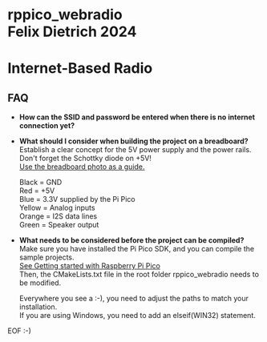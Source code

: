 # rppico_webradio<br>Felix Dietrich 2024
# Internet-Based Radio

## FAQ<br>

- **How can the SSID and password be entered when there is no internet connection yet?**<br>

- **What should I consider when building the project on a breadboard?**<br>
  Establish a clear concept for the 5V power supply and the power rails.<br>
  Don't forget the Schottky diode on +5V!<br>
  [Use the breadboard photo as a guide.](./images/current/BreadBoard1.jpg)<br>
  
  Black = GND<br>
  Red = +5V<br>
  Blue = 3.3V supplied by the Pi Pico<br>
  Yellow = Analog inputs<br>
  Orange = I2S data lines<br>
  Green = Speaker output<br>
  
  
- **What needs to be considered before the project can be compiled?**<br>
  Make sure you have installed the Pi Pico SDK, and you can compile the sample projects.<br>
  [See Getting started with Raspberry Pi Pico](https://datasheets.raspberrypi.com/pico/getting-started-with-pico.pdf)<br>
  Then, the CMakeLists.txt file in the root folder rppico_webradio needs to be modified.
  
  Everywhere you see a :-), you need to adjust the paths to match your installation.<br>
  If you are using Windows, you need to add an elseif(WIN32) statement.<br>
  
  

EOF :-)





